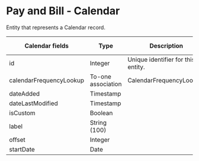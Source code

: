 # Pay and Bill - Calendar

Entity that represents a Calendar record.


<table>
    <colgroup>
        <col width="20%" />
        <col width="20%" />
        <col width="20%" />
        <col width="20%" />
        <col width="20%" />
    </colgroup>
    <thead>
        <tr class="header">
            <th>Calendar fields</th>
            <th>Type</th>
            <th>Description</th>
            <th>Not null</th>
            <th>Read-only</th>
        </tr>
    </thead>
    <tbody>
        <tr class="even">
            <td>id</td>
            <td>Integer</td>
            <td>Unique identifier for this entity.</td>
            <td>X</td>
            <td>X</td>
        </tr>
        <tr class="odd">
            <td>calendarFrequencyLookup</td>
            <td>To-one association</td>
            <td>CalendarFrequencyLookup.</td>
            <td>X</td>
            <td></td>
        </tr>
        <tr class="even">
            <td>dateAdded</td>
            <td>Timestamp</td>
            <td></td>
            <td>X</td>
            <td>X</td>
        </tr>
        <tr class="odd">
            <td>dateLastModified</td>
            <td>Timestamp</td>
            <td></td>
            <td></td>
            <td></td>
        </tr>
        <tr class="even">
            <td>isCustom</td>
            <td>Boolean</td>
            <td></td>
            <td>X</td>
            <td>X</td>
        </tr>
        <tr class="odd">
            <td>label</td>
            <td>String (100)</td>
            <td></td>
            <td>X</td>
            <td></td>
        </tr>
        <tr class="even">
            <td>offset</td>
            <td>Integer</td>
            <td></td>
            <td></td>
            <td></td>
        </tr>
        <tr class="odd">
            <td>startDate</td>
            <td>Date</td>
            <td></td>
            <td>X</td>
            <td></td>
        </tr>
    </tbody>
</table>



     
        

